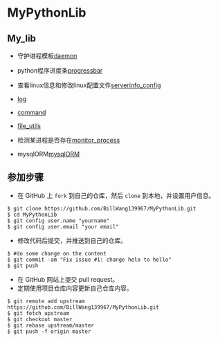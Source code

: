 # MyPythonLib

## My_lib

+ 守护进程模板[daemon](My_lib/daemon)

+ python程序进度条[progressbar](My_lib/progressbar)

+ 查看linux信息和修改linux配置文件[serverinfo_config](My_lib/serverinfo_config)

+ [log](My_lib/log_utils/)

+ [command](My_lib/command_utils/)

+ [file_utils](My_lib/file_utils/)

+ 检测某进程是否存在[monitor_process](My_lib/monitor_process)

+ mysqlORM[mysqlORM](My_lib/mysqlORM/)

## 参加步骤

* 在 GitHub 上 `fork` 到自己的仓库，然后 `clone` 到本地，并设置用户信息。
```
$ git clone https://github.com/BillWang139967/MyPythonLib.git
$ cd MyPythonLib
$ git config user.name "yourname"
$ git config user.email "your email"
```
* 修改代码后提交，并推送到自己的仓库。
```
$ #do some change on the content
$ git commit -am "Fix issue #1: change helo to hello"
$ git push
```
* 在 GitHub 网站上提交 pull request。
* 定期使用项目仓库内容更新自己仓库内容。
```
$ git remote add upstream https://github.com/BillWang139967/MyPythonLib.git
$ git fetch upstream
$ git checkout master
$ git rebase upstream/master
$ git push -f origin master
```
